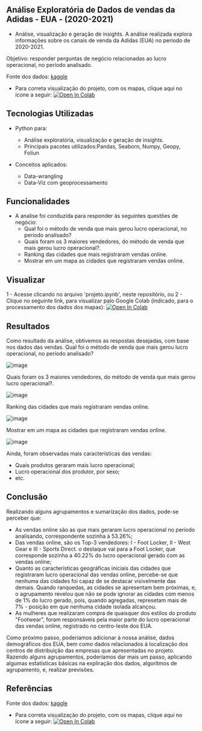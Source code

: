 ## Análise Exploratória de Dados de vendas da Adidas - EUA - (2020-2021)

- Análise, visualização e geração de insights. A análise realizada explora informações sobre os canais de venda da Adidas (EUA) no período de 2020-2021.
  
Objetivo: responder perguntas de negócio relacionadas ao lucro operacional, no período analisado.

Fonte dos dados: [kaggle](https://www.kaggle.com/datasets/heemalichaudhari/adidas-sales-dataset)

  - Para correta visualização do projeto, com os mapas, clique aqui no ícone a seguir: 
[![Open In Colab](https://colab.research.google.com/assets/colab-badge.svg)](https://colab.research.google.com/github/Fagner608/adidas_sales_analytics/blob/main/projeto.ipynb)


## Tecnologias Utilizadas

- Python para:
  * Análise exploratória, visualização e geração de insights.
  * Principais pacotes utilizados:Pandas, Seaborn, Numpy, Geopy, Foliun

- Conceitos aplicados:
  * Data-wrangling
  * Data-Viz com geoprocessamento
  
## Funcionalidades

- A analise foi conduzida para responder às seguintes questões de negócio:
  * Qual foi o método de venda que mais gerou lucro operacional, no período analisado?
  * Quais foram os 3 maiores vendedores, do método de venda que mais gerou lucro operacional?.
  * Ranking das cidades que mais registraram vendas online.
  * Mostrar em um mapa as cidades que registraram vendas online.

## Visualizar

1 - Acesse clicando no arquivo 'projeto.ipynb', neste repositório, ou
2 - Clique no seguinte link, para visualizar palo Google Colab (indicado, para o processamento dos dados dos mapas): [![Open In Colab](https://colab.research.google.com/assets/colab-badge.svg)](https://colab.research.google.com/github/Fagner608/adidas_sales_analytics/blob/main/projeto.ipynb)

## Resultados

Como resultado da análise, obtivemos as respostas desejadas, com base nos dados das vendas.
Qual foi o método de venda que mais gerou lucro operacional, no período analisado?

![image](https://user-images.githubusercontent.com/96034581/216680936-7a7f92de-9e9a-4543-b05b-823557efd265.png)

Quais foram os 3 maiores vendedores, do método de venda que mais gerou lucro operacional?.

![image](https://user-images.githubusercontent.com/96034581/216681072-dde2af0d-a166-4514-8252-b4d21f4ed53e.png)

Ranking das cidades que mais registraram vendas online.

![image](https://user-images.githubusercontent.com/96034581/216681184-ee809e0d-c6c0-4b68-8d52-7340f6f3f9bb.png)

Mostrar em um mapa as cidades que registraram vendas online.

![image](https://user-images.githubusercontent.com/96034581/216681286-e0c18e87-2d6e-4864-91ed-9152ce01a1b5.png)

Ainda, foram observadas mais características das vendas:
  - Quais produtos geraram mais lucro operacional;
  - Lucro operacional dos produtor, por sexo;
  - etc.

## Conclusão

Realizando alguns agrupamentos e sumarização dos dados, pode-se perceber que:

 - As vendas online são as que mais geraram lucro operacional no período analisando, correspondente sozinha à 53.26%;
 - Das vendas online, são os Top-3 vendedores: I - Foot Locker, II - West Gear e III - Sports Direct. o destaque vai para a Foot Locker, que corresponde sozinha a 40.22% do lucro operacional gerado com as vendas online;
 - Quanto as características geográficas iniciais das cidades que registraram lucro operacional das vendas online, percebe-se que nenhuma das cidades foi capaz de se destacar visivelmente das demais. Quando ranquedas, as cidades se apresentam bem próximas, e, o agrupamento revelou que não se pode ignorar as cidades com menos de 1% do lucro gerado, pois, quando agregadas, represetam mais de 7% - posição em que nenhuma cidade isolada alcançou.
 - As mulheres que realizaram compra de quaisquer dos estilos do produto "Footwear", foram responsáveis pela maior parte do lucro operacional das vendas online, registrado no centro-leste dos EUA.


Como próximo passo, poderíamos adicionar à nossa análise, dados demográficos dos EUA, bem como dados relacionados à localização dos centros de distribuição das empresas que apresentadas no projeto. Razendo alguns agrupamentos, poderíamos dar mais um passo, aplicando algumas estatísticas básicas na expliração dos dados, algoritmos de agrupamento, e, realizar previsões.


## Referências

Fonte dos dados: [kaggle](https://www.kaggle.com/datasets/heemalichaudhari/adidas-sales-dataset)

  - Para correta visualização do projeto, com os mapas, clique aqui no ícone a seguir: 
[![Open In Colab](https://colab.research.google.com/assets/colab-badge.svg)](https://colab.research.google.com/github/Fagner608/adidas_sales_analytics/blob/main/projeto.ipynb)


